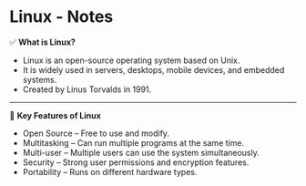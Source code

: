 # Linux - Notes

✅ **What is Linux?** <br>

 - Linux is an open-source operating system based on Unix.  <br>
 - It is widely used in servers, desktops, mobile devices, and embedded systems.  <br>
 - Created by Linus Torvalds in 1991.  <br>

<hr>

🔧 **Key Features of Linux**  <br>

 - Open Source – Free to use and modify.  <br>
 - Multitasking – Can run multiple programs at the same time.  <br>
 - Multi-user – Multiple users can use the system simultaneously.  <br>
 - Security – Strong user permissions and encryption features.  <br>
 - Portability – Runs on different hardware types.  <br>
